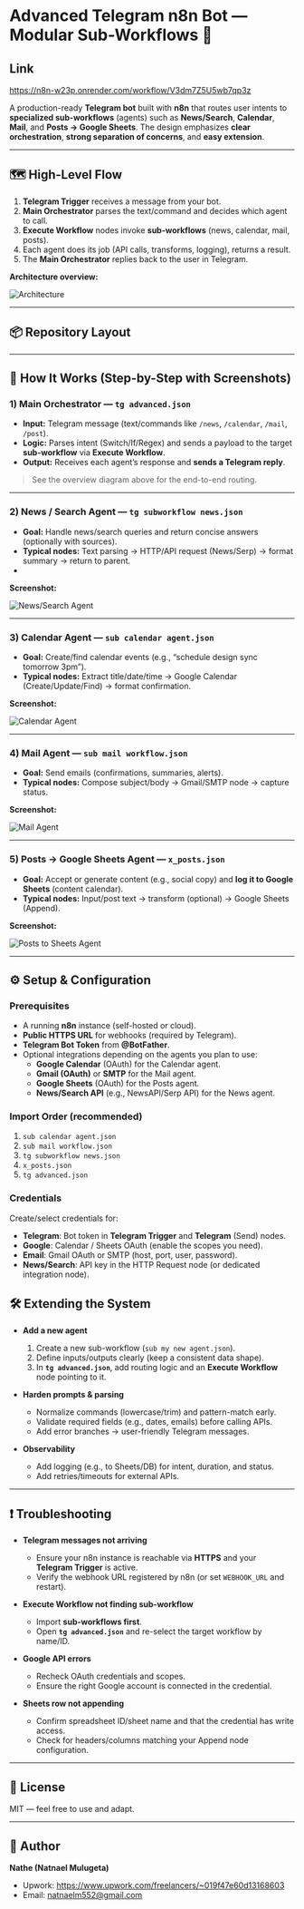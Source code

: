 # Advanced Telegram n8n Bot — Modular Sub-Workflows 🤖
## Link
 https://n8n-w23p.onrender.com/workflow/V3dm7Z5U5wb7qp3z

A production-ready **Telegram bot** built with **n8n** that routes user intents to **specialized sub-workflows** (agents) such as **News/Search**, **Calendar**, **Mail**, and **Posts → Google Sheets**. The design emphasizes **clear orchestration**, **strong separation of concerns**, and **easy extension**.

---

## 🗺️ High-Level Flow

1. **Telegram Trigger** receives a message from your bot.
2. **Main Orchestrator** parses the text/command and decides which agent to call.
3. **Execute Workflow** nodes invoke **sub-workflows** (news, calendar, mail, posts).
4. Each agent does its job (API calls, transforms, logging), returns a result.
5. The **Main Orchestrator** replies back to the user in Telegram.

**Architecture overview:**

![Architecture](./workflow.png)

---

## 📦 Repository Layout


---

## 🧭 How It Works (Step-by-Step with Screenshots)

### 1) Main Orchestrator — `tg advanced.json`
- **Input:** Telegram message (text/commands like `/news`, `/calendar`, `/mail`, `/post`).
- **Logic:** Parses intent (Switch/If/Regex) and sends a payload to the target **sub-workflow** via **Execute Workflow**.
- **Output:** Receives each agent’s response and **sends a Telegram reply**.

> See the overview diagram above for the end-to-end routing.
  
---

### 2) News / Search Agent — `tg subworkflow news.json`
- **Goal:** Handle news/search queries and return concise answers (optionally with sources).
- **Typical nodes:** Text parsing → HTTP/API request (News/Serp) → format summary → return to parent.
- 
**Screenshot:**

![News/Search Agent](./search_agent.png)

---

### 3) Calendar Agent — `sub calendar agent.json`
- **Goal:** Create/find calendar events (e.g., “schedule design sync tomorrow 3pm”).
- **Typical nodes:** Extract title/date/time → Google Calendar (Create/Update/Find) → format confirmation.

**Screenshot:**

![Calendar Agent](./subcalander_agent.png)

---

### 4) Mail Agent — `sub mail workflow.json`
- **Goal:** Send emails (confirmations, summaries, alerts).
- **Typical nodes:** Compose subject/body → Gmail/SMTP node → capture status.

**Screenshot:**

![Mail Agent](./submail_workflow.png)

---

### 5) Posts → Google Sheets Agent — `x_posts.json`
- **Goal:** Accept or generate content (e.g., social copy) and **log it to Google Sheets** (content calendar).
- **Typical nodes:** Input/post text → transform (optional) → Google Sheets (Append).

**Screenshot:**

![Posts to Sheets Agent](./createposts%20and%20save%20to%20googlesheets%20agent.png)

---

## ⚙️ Setup & Configuration

### Prerequisites
- A running **n8n** instance (self-hosted or cloud).
- **Public HTTPS URL** for webhooks (required by Telegram).
- **Telegram Bot Token** from **@BotFather**.
- Optional integrations depending on the agents you plan to use:
  - **Google Calendar** (OAuth) for the Calendar agent.
  - **Gmail (OAuth)** or **SMTP** for the Mail agent.
  - **Google Sheets** (OAuth) for the Posts agent.
  - **News/Search API** (e.g., NewsAPI/Serp API) for the News agent.

### Import Order (recommended)
1. `sub calendar agent.json`  
2. `sub mail workflow.json`  
3. `tg subworkflow news.json`  
4. `x_posts.json`  
5. `tg advanced.json` 

### Credentials
Create/select credentials for:
- **Telegram**: Bot token in **Telegram Trigger** and **Telegram** (Send) nodes.
- **Google**: Calendar / Sheets OAuth (enable the scopes you need).
- **Email**: Gmail OAuth or SMTP (host, port, user, password).
- **News/Search**: API key in the HTTP Request node (or dedicated integration node).

## 🛠️ Extending the System

- **Add a new agent**  
  1) Create a new sub-workflow (`sub my new agent.json`).  
  2) Define inputs/outputs clearly (keep a consistent data shape).  
  3) In **`tg advanced.json`**, add routing logic and an **Execute Workflow** node pointing to it.

- **Harden prompts & parsing**  
  - Normalize commands (lowercase/trim) and pattern-match early.  
  - Validate required fields (e.g., dates, emails) before calling APIs.  
  - Add error branches → user-friendly Telegram messages.

- **Observability**  
  - Add logging (e.g., to Sheets/DB) for intent, duration, and status.  
  - Add retries/timeouts for external APIs.

---

## ❗ Troubleshooting

- **Telegram messages not arriving**
  - Ensure your n8n instance is reachable via **HTTPS** and your **Telegram Trigger** is active.
  - Verify the webhook URL registered by n8n (or set `WEBHOOK_URL` and restart).

- **Execute Workflow not finding sub-workflow**
  - Import **sub-workflows first**.  
  - Open **`tg advanced.json`** and re-select the target workflow by name/ID.

- **Google API errors**
  - Recheck OAuth credentials and scopes.  
  - Ensure the right Google account is connected in the credential.

- **Sheets row not appending**
  - Confirm spreadsheet ID/sheet name and that the credential has write access.  
  - Check for headers/columns matching your Append node configuration.

---

## 📄 License

MIT — feel free to use and adapt.

---

## 👤 Author

**Nathe (Natnael Mulugeta)**  
- Upwork: https://www.upwork.com/freelancers/~019f47e60d13168603  
- Email: natnaelm552@gmail.com


